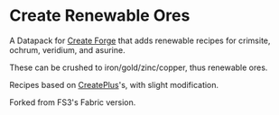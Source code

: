 # Create Renewable Ores

A Datapack for [Create Forge](https://modrinth.com/mod/create) that adds renewable recipes for crimsite, ochrum, veridium, and asurine.

These can be crushed to iron/gold/zinc/copper, thus renewable ores.

Recipes based on [CreatePlus](https://github.com/JieningYu/CreatePlus-mod/)'s, with slight modification.

Forked from FS3's Fabric version.
